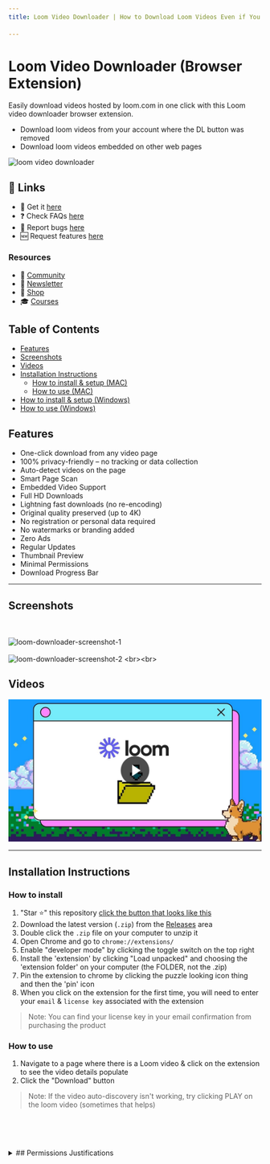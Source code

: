 ```yaml
---
title: Loom Video Downloader | How to Download Loom Videos Even if You Have a Free Account

---
```


# Loom Video Downloader (Browser Extension)

Easily download videos hosted by loom.com in one click with this Loom video downloader browser extension.

- Download loom videos from your account where the DL button was removed
- Download loom videos embedded on other web pages

![loom video downloader](https://github-production-user-asset-6210df.s3.amazonaws.com/45643901/473001953-7428c562-6869-47a4-b8ea-451ef8f3d091.gif?X-Amz-Algorithm=AWS4-HMAC-SHA256&X-Amz-Credential=AKIAVCODYLSA53PQK4ZA%2F20250813%2Fus-east-1%2Fs3%2Faws4_request&X-Amz-Date=20250813T010120Z&X-Amz-Expires=300&X-Amz-Signature=cd7661a21990a5faaf108ac027be305949e50e5011dd1cfc93b36feb6695adc9&X-Amz-SignedHeaders=host)

## 🔗 Links

- 🎁 Get it [here](https://serp.ly/loom-video-downloader)
- ❓ Check FAQs [here](https://github.com/orgs/serpapps/discussions/categories/faq)
- 🐛 Report bugs [here](https://github.com/serpapps/loom-video-downloader/issues)
- 🆕 Request features [here](https://github.com/serpapps/loom-downloader/issues)

### Resources

- 💬 [Community](https://serp.ly/@serp/community)
- 💌 [Newsletter](https://serp.ly/@serp/email)
- 🛒 [Shop](https://serp.ly/@serp/store)
- 🎓 [Courses](https://serp.ly/@serp/courses)

## Table of Contents
- [Features](#features)
- [Screenshots](#screenshots)
- [Videos](#videos)
- [Installation Instructions](#installation-instructions)
  - [How to install \& setup (MAC)](#how-to-install--setup-mac)
  - [How to use (MAC)](#how-to-use-mac)
- [How to install \& setup (Windows)](#how-to-install--setup-windows)
- [How to use (Windows)](#how-to-use-windows)

## Features

- One-click download from any video page
- 100% privacy-friendly – no tracking or data collection
- Auto-detect videos on the page
- Smart Page Scan
- Embedded Video Support
- Full HD Downloads
- Lightning fast downloads (no re-encoding)
- Original quality preserved (up to 4K)
- No registration or personal data required
- No watermarks or branding added
- Zero Ads
- Regular Updates
- Thumbnail Preview
- Minimal Permissions
- Download Progress Bar
  
---

## Screenshots

<br><br>
![loom-downloader-screenshot-1](https://github-production-user-asset-6210df.s3.amazonaws.com/45643901/473279380-a64edf75-7ad3-4d37-b2ff-552bad5d9139.jpg?X-Amz-Algorithm=AWS4-HMAC-SHA256&X-Amz-Credential=AKIAVCODYLSA53PQK4ZA%2F20250813%2Fus-east-1%2Fs3%2Faws4_request&X-Amz-Date=20250813T010128Z&X-Amz-Expires=300&X-Amz-Signature=56c8b192a1a0679f719b3f9c7bca94b2ccaea72dfa86308f3bcd3246496ac480&X-Amz-SignedHeaders=host)
<br><br>
![loom-downloader-screenshot-2]([https://github.com/user-attachments/assets/8114d5e2-6ef0-4ac2-b632-0e87594a822c](https://github-production-user-asset-6210df.s3.amazonaws.com/45643901/473279401-8114d5e2-6ef0-4ac2-b632-0e87594a822c.jpg?X-Amz-Algorithm=AWS4-HMAC-SHA256&X-Amz-Credential=AKIAVCODYLSA53PQK4ZA%2F20250813%2Fus-east-1%2Fs3%2Faws4_request&X-Amz-Date=20250813T010133Z&X-Amz-Expires=300&X-Amz-Signature=fc095da74c8114fc6ae8e6c333cffbb08a721510fad90d0619d60dae6cdb6d39&X-Amz-SignedHeaders=host))
<br><br>

## Videos

[![Video Thumbnail](https://raw.githubusercontent.com/devinschumacher/uploads/refs/heads/main/images/loom-video-downloader-installation-and-use-instructions-how-to-download-loom-videos.jpg)](https://www.youtube.com/watch?v=bbkhxMpIH4w)


---

## Installation Instructions

### How to install

1. "Star ⭐" this repository <a href="https://public-files.gumroad.com/fgqglcvq4v0u32yc0x0jvsllk4x6" target="_blank">click the button that looks like this</a>
2. Download the latest version (`.zip`) from the [Releases](https://github.com/serpapps/loom-video-downloader/releases) area
3. Double click the `.zip` file on your computer to unzip it
4. Open Chrome and go to `chrome://extensions/`
5. Enable "developer mode" by clicking the toggle switch on the top right
6. Install the 'extension' by clicking "Load unpacked" and choosing the 'extension folder' on your computer (the FOLDER, not the .zip)
7. Pin the extension to chrome by clicking the puzzle looking icon thing and then the 'pin' icon
8. When you click on the extension for the first time, you will need to enter your `email` & `license key` associated with the extension

> Note: You can find your license key in your email confirmation from purchasing the product

### How to use

1. Navigate to a page where there is a Loom video & click on the extension to see the video details populate
2. Click the "Download" button

> Note: If the video auto-discovery isn't working, try clicking PLAY on the loom video (sometimes that helps)


<br><br><br>

<details>
  <summary>
## Permissions Justifications
</summary>
### Single purpose description  
This extension allows users to download Loom videos directly from the Loom website to their local computer with a single click, making it easy to save and access videos offline.


### downloads justification  
The "downloads" permission is required to save Loom videos from the web directly to the user's computer. Without this, the extension would not be able to transfer video files to the user’s local storage.

### activeTab justification  
The "activeTab" permission is necessary to interact with the Loom website that the user is currently viewing. It enables the extension to detect and download videos only when the user activates the extension on an appropriate tab.

### storage justification  
The "storage" permission is used to save user preferences and extension settings locally. This ensures a smooth and personalized user experience each time the extension is used.

### notifications justification  
The "notifications" permission is used to inform users when a video download has started, completed, or if there is an error during the process. This keeps users updated about the status of their downloads.

### contextMenus justification  
The "contextMenus" permission allows the extension to add options to the right-click menu, making it more convenient for users to download Loom videos directly from the context menu without having to use the main extension popup.

### clipboardRead justification  
The "clipboardRead" permission may be used to allow users to quickly paste Loom video URLs from their clipboard into the extension for downloading, streamlining the user workflow.

### tabs justification  
The "tabs" permission is required to access information about the user's open tabs, such as the current URL, to ensure the extension only operates on Loom video pages and manages downloads efficiently.

### scripting justification  
The "scripting" permission allows the extension to execute scripts on Loom pages to detect video elements and facilitate the download functionality.

### offscreen justification  
The "offscreen" permission is used to process video files in the background, ensuring that downloads can be completed smoothly without interrupting the user’s browsing experience.

### cookies justification  
The "cookies" permission may be required to access authentication cookies for Loom, ensuring the extension can download videos that may require the user to be logged in.

### webNavigation justification  
The "webNavigation" permission helps the extension monitor navigation to Loom video pages, enabling it to offer download functionality only when appropriate.

### Host permission justification
Host permissions are requested for loom.com and its subdomains to enable the extension to detect and download Loom videos directly from the Loom website. No other hosts are accessed


### Remote code justification  
No, I am not using Remote code. All code is packaged within the extension and does not execute any external scripts or resources.




</details>
